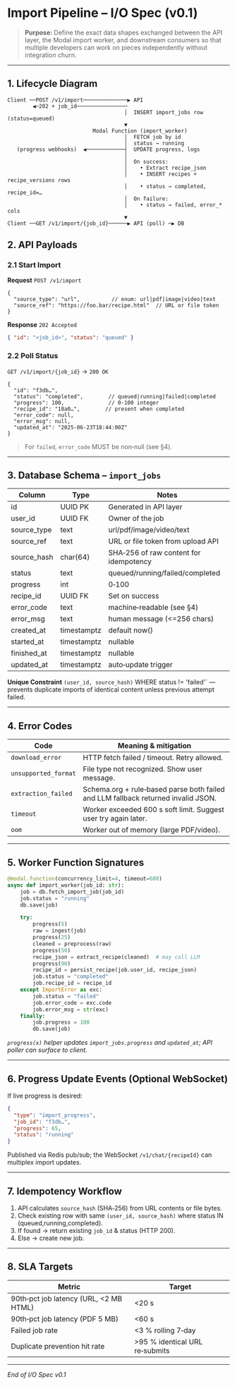 # Import Pipeline – I/O Spec (v0.1)

> **Purpose:** Define the exact data shapes exchanged between the API layer, the Modal import worker, and downstream consumers so that multiple developers can work on pieces independently without integration churn.

---

## 1. Lifecycle Diagram

```
Client ──POST /v1/import──────────────▶ API
        ◀─202 + job_id────────────────
                                     │  INSERT import_jobs row (status=queued)
                                     ▼
                           Modal Function (import_worker)
                                     │  FETCH job by id
                                     │  status → running
   (progress webhooks)  ◀────────────┤  UPDATE progress, logs
                                     │
                                     │  On success:
                                     │    • Extract recipe_json
                                     │    • INSERT recipes + recipe_versions rows
                                     │    • status → completed, recipe_id=…
                                     │  On failure:
                                     │    • status → failed, error_* cols
                                     ▼
Client ──GET /v1/import/{job_id}──────▶ API (poll) ─▶ DB
```

## 2. API Payloads

### 2.1 Start Import

**Request** `POST /v1/import`

```json5
{
  "source_type": "url",          // enum: url|pdf|image|video|text
  "source_ref": "https://foo.bar/recipe.html"  // URL or file token
}
```

**Response** `202 Accepted`

```json
{ "id": "<job_id>", "status": "queued" }
```

### 2.2 Poll Status

`GET /v1/import/{job_id}` → `200 OK`

```json5
{
  "id": "f3db…",
  "status": "completed",        // queued|running|failed|completed
  "progress": 100,              // 0‑100 integer
  "recipe_id": "18a0…",        // present when completed
  "error_code": null,
  "error_msg": null,
  "updated_at": "2025-06-23T18:44:00Z"
}
```

> For `failed`, `error_code` MUST be non‑null (see §4).

---

## 3. Database Schema – `import_jobs`

| Column       | Type        | Notes                                     |
| ------------ | ----------- | ----------------------------------------- |
| id           | UUID PK     | Generated in API layer                    |
| user\_id     | UUID FK     | Owner of the job                          |
| source\_type | text        | url/pdf/image/video/text                  |
| source\_ref  | text        | URL or file token from upload API          |
| source\_hash | char(64)    | SHA‑256 of raw content for idempotency    |
| status       | text        | queued/running/failed/completed           |
| progress     | int         | 0‑100                                     |
| recipe\_id   | UUID FK     | Set on success                            |
| error\_code  | text        | machine‑readable (see §4)                 |
| error\_msg   | text        | human message (<=256 chars)               |
| created\_at  | timestamptz | default now()                             |
| started\_at  | timestamptz | nullable                                  |
| finished\_at | timestamptz | nullable                                  |
| updated\_at  | timestamptz | auto‑update trigger                       |

**Unique Constraint** `(user_id, source_hash)` WHERE status != 'failed'\` — prevents duplicate imports of identical content unless previous attempt failed.

---

## 4. Error Codes

| Code                 | Meaning & mitigation                                                              |
| -------------------- | --------------------------------------------------------------------------------- |
| `download_error`     | HTTP fetch failed / timeout. Retry allowed.                                       |
| `unsupported_format` | File type not recognized. Show user message.                                      |
| `extraction_failed`  | Schema.org + rule‑based parse both failed and LLM fallback returned invalid JSON. |
| `timeout`            | Worker exceeded 600 s soft limit. Suggest user try again later.                   |
| `oom`                | Worker out of memory (large PDF/video).                                           |

---

## 5. Worker Function Signatures

```python
@modal.function(concurrency_limit=4, timeout=600)
async def import_worker(job_id: str):
    job = db.fetch_import_job(job_id)
    job.status = "running"
    db.save(job)

    try:
        progress(5)
        raw = ingest(job)
        progress(25)
        cleaned = preprocess(raw)
        progress(50)
        recipe_json = extract_recipe(cleaned)  # may call LLM
        progress(90)
        recipe_id = persist_recipe(job.user_id, recipe_json)
        job.status = "completed"
        job.recipe_id = recipe_id
    except ImportError as exc:
        job.status = "failed"
        job.error_code = exc.code
        job.error_msg = str(exc)
    finally:
        job.progress = 100
        db.save(job)
```

*`progress(x)` helper updates `import_jobs.progress` and `updated_at`; API poller can surface to client.*

---

## 6. Progress Update Events (Optional WebSocket)

If live progress is desired:

```json
{
  "type": "import_progress",
  "job_id": "f3db…",
  "progress": 65,
  "status": "running"
}
```

Published via Redis pub/sub; the WebSocket `/v1/chat/{recipeId}` can multiplex import updates.

---

## 7. Idempotency Workflow

1. API calculates `source_hash` (SHA‑256) from URL contents or file bytes.
2. Check existing row with same `(user_id, source_hash)` where status IN (queued,running,completed).
3. If found → return existing `job_id` & status (HTTP 200).
4. Else → create new job.

---

## 8. SLA Targets

| Metric                                 | Target                         |
| -------------------------------------- | ------------------------------ |
| 90th‑pct job latency (URL, <2 MB HTML) | <20 s                          |
| 90th‑pct job latency (PDF 5 MB)        | <60 s                          |
| Failed job rate                        | <3 % rolling 7‑day             |
| Duplicate prevention hit rate          | >95 % identical URL re‑submits |

---

*End of I/O Spec v0.1*